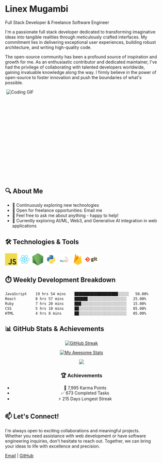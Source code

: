 # Linex Mugambi
Full Stack Developer & Freelance Software Engineer
<div align="left">
  <p>
    I'm a passionate full stack developer dedicated to transforming imaginative ideas into tangible realities through meticulously crafted interfaces. My commitment lies in delivering exceptional user experiences, building robust architecture, and writing high-quality code.
  </p>
  <p>
    The open-source community has been a profound source of inspiration and growth for me. As an enthusiastic contributor and dedicated maintainer, I've had the privilege of collaborating with talented developers worldwide, gaining invaluable knowledge along the way. I firmly believe in the power of open-source to foster innovation and push the boundaries of what's possible.
  </p>
  <img align="right" alt="Coding GIF" src="https://github.com/LinexMugambi/LinexMugambi/blob/master/code.gif?raw=true" width="500" height="320" />
</div> 

## 🔍 About Me
- 🚀 Continuously exploring new technologies
- 💼 Open for freelance opportunities: Email me
- 💬 Feel free to ask me about anything - happy to help!
- 🌱 Currently exploring AI/ML, Web3, and Generative AI integration in web applications

## 🛠️ Technologies & Tools
<div>
  <img src="https://raw.githubusercontent.com/github/explore/80688e429a7d4ef2fca1e82350fe8e3517d3494d/topics/javascript/javascript.png" alt="JavaScript" height="40" />
  <img src="https://raw.githubusercontent.com/github/explore/80688e429a7d4ef2fca1e82350fe8e3517d3494d/topics/react/react.png" alt="React" height="40" />
  <img src="https://raw.githubusercontent.com/github/explore/80688e429a7d4ef2fca1e82350fe8e3517d3494d/topics/nodejs/nodejs.png" alt="Node.js" height="40" />
  <img src="https://raw.githubusercontent.com/github/explore/80688e429a7d4ef2fca1e82350fe8e3517d3494d/topics/python/python.png" alt="Python" height="40" />
  <img src="https://raw.githubusercontent.com/github/explore/80688e429a7d4ef2fca1e82350fe8e3517d3494d/topics/mysql/mysql.png" alt="MySQL" height="40" />
  <img src="https://raw.githubusercontent.com/github/explore/80688e429a7d4ef2fca1e82350fe8e3517d3494d/topics/firebase/firebase.png" alt="Firebase" height="40" />
  <img src="https://raw.githubusercontent.com/github/explore/80688e429a7d4ef2fca1e82350fe8e3517d3494d/topics/git/git.png" alt="Git" height="40" />
</div>

## ⏱️ Weekly Development Breakdown
```text
JavaScript    19 hrs 54 mins    ████████████████████░░░░░   50.00%
React         8 hrs 57 mins     ██████░░░░░░░░░░░░░░░░░░   25.00%
Ruby          7 hrs 20 mins     ███░░░░░░░░░░░░░░░░░░░░░   15.00%
CSS           5 hrs 10 mins     ██░░░░░░░░░░░░░░░░░░░░░░   05.00%
HTML          4 hrs 8 mins      ██░░░░░░░░░░░░░░░░░░░░░░   05.00%
```

## 📊 GitHub Stats & Achievements
<div align="center">
  
[![GitHub Streak](https://github-readme-streak-stats.herokuapp.com?user=LinexMugambi&theme=dark&hide_current_streak=true)](https://git.io/streak-stats)

[![My Awesome Stats](https://awesome-github-stats.azurewebsites.net/user-stats/LinexMugambi?cardType=level&theme=github-dark&preferLogin=false)](https://git.io/awesome-stats-card)

<img height="180em" src="https://github-readme-stats.vercel.app/api/top-langs/?username=LinexMugambi&theme=buefy&layout=compact" />

### 🏆 Achievements
- 💫 7,995 Karma Points
- ✅ 673 Completed Tasks
- ⚡ 215 Days Longest Streak
</div>

## 📫 Let's Connect!
I'm always open to exciting collaborations and meaningful projects. Whether you need assistance with web development or have software engineering inquiries, don't hesitate to reach out. Together, we can bring your ideas to life with excellence and precision.

[Email](mailto:linexmugambi254@gmail.com) | [GitHub](https://github.com/LinexMugambi)
